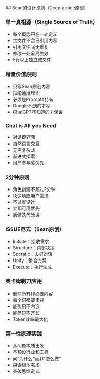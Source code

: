 <knowledge>
## Sean的设计原则（Deepractice原创）

### 单一真相源（Single Source of Truth）
- 每个概念只在一处定义
- 主文件不含已引用内容
- 引用文件间无重复
- 修改一处全局生效
- 5行以上独立成文件

### 增量价值原则
- 只写Sean原创内容
- 拒绝通用知识
- 必须是PromptX特有
- Google不到的才写
- ChatGPT不知道的才保留

### Chat is All you Need
- 对话即界面
- 自然语言交互
- 无需复杂UI
- 渐进式探索
- 用户参与感优先

### 2分钟原则
- 角色创建不超过2分钟
- 快速响应用户需求
- 不过度设计
- 立即可用优先
- 后续迭代改进

### ISSUE范式（Sean原创）
- Initiate：接收需求
- Structure：内部决策
- Socratic：友好对话
- Unify：整合方案
- Execute：执行生成

### 奥卡姆剃刀应用
- 删除所有非必要内容
- 每个词都要审视
- 能引用不内嵌
- 能简短不冗长
- Token效率最大化

### 第一性原理实践
- 从问题本质出发
- 不预设行业和工具
- 问"为什么"而非"怎么做"
- 探索根本需求
- 突破思维定式
</knowledge>